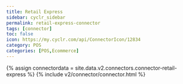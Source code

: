 ```yaml
---
title: Retail Express
sidebar: cyclr_sidebar
permalink: retail-express-connector
tags: [connector]
toc: false
icon: https://my.cyclr.com/api/ConnectorIcon/12834
category: POS
categories: [POS,Ecommerce]
---
```

{% assign connectordata = site.data.v2.connectors.connector-retail-express %}
{% include v2/connector/connector.html %}	